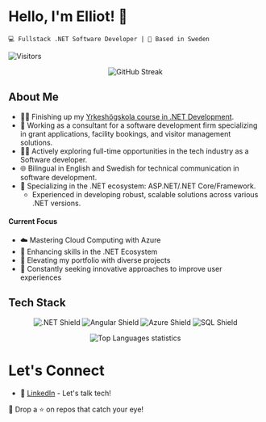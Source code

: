 # Hello, I'm Elliot! 👋

`💻 Fullstack .NET Software Developer | 📍 Based in Sweden`

![Visitors](https://api.visitorbadge.io/api/visitors?path=https%3A%2F%2Fgithub.com%2Felliot9802&labelColor=%235c2d91&countColor=%23ffffff)

<!-- 
![Elliot's GitHub Activity Graph](https://activity-graph.herokuapp.com/graph?username=elliot9802&bg_color=000&color=fff&line=00E676&point=FFFFFF&area=true&hide_border=true)

![WakaTime](https://github-readme-stats.vercel.app/api/wakatime?username=elliot9802)

![Elliot's GitHub stats](https://github-readme-stats.vercel.app/api?username=elliot9802&show_icons=true&theme=radical)

![Trophy](https://github-profile-trophy.vercel.app/?username=elliot9802)
-->

<p align="center">
  <img src="http://github-readme-streak-stats.herokuapp.com?user=elliot9802&theme=dark&background=000000" alt="GitHub Streak" />
</p>

## About Me
- 👨‍💻 Finishing up my [Yrkeshögskola course in .NET Development](https://teknikhogskolan.se/utbildningar/net-utvecklare/).
- 🚀 Working as a consultant for a software development firm specializing in grant applications, facility bookings, and visitor management solutions.
- 🕵️‍♂️ Actively exploring full-time opportunities in the tech industry as a Software developer.
- 🌐 Bilingual in English and Swedish for technical communication in software development.
- 📘 Specializing in the .NET ecosystem: ASP.NET/.NET Core/Framework.
  - Experienced in developing robust, scalable solutions across various .NET versions.

#### Current Focus
- ☁️ Mastering Cloud Computing with Azure 
- 📖 Enhancing skills in the .NET Ecosystem
- 📁 Elevating my portfolio with diverse projects
- 🚀 Constantly seeking innovative approaches to improve user experiences 

## Tech Stack
<p align="center">
<img src="https://img.shields.io/badge/.NET-5C2D91?style=flat&logo=.net&logoColor=white" alt=".NET Shield" />
  <img src="https://img.shields.io/badge/Angular-DD0031?style=flat&logo=angular&logoColor=white" alt="Angular Shield" />
  <img src="https://img.shields.io/badge/Azure-007FFF?style=flat&logo=microsoftazure&logoColor=white" alt="Azure Shield" />
  <img src="https://img.shields.io/badge/SQL-4479A1?style=flat&logo=mysql&logoColor=white" alt="SQL Shield" />
</p>
<p align="center">
  <img src="https://github-readme-stats.vercel.app/api/top-langs/?username=elliot9802&layout=compact" alt="Top Languages statistics" />
</p>

<!--
#### My .NET Journey in C#
```csharp
public class DevProfile
{
    public string FocusArea = ".NET Development";
    public List<string> BackendSkills = new List<string> 
    { 
        "Entity Framework", "LINQ", "ASP.NET Core", "RESTful APIs", 
    };
    public List<string> FrontendSkills = new List<string> 
    { 
        "Angular", "React", "Vue.js", "TypeScript", "JavaScript", 
        "SCSS", "Bootstrap"
    };
    public List<string> DevTools = new List<string> 
    {
        "Git", "Azure", "Swagger", "Postman", "VSCode", "Visual Studio",
        "Docker", "Azure DevOps",
    };

    public DevProfile() {}

    public void DisplaySkills()
    {
        Console.WriteLine($"Focus Area: {FocusArea}");
        Console.WriteLine($"Backend Skills: {string.Join(", ", BackendSkills)}");
        Console.WriteLine($"Frontend Skills: {string.Join(", ", FrontendSkills)}");
        Console.WriteLine($"Development Tools: {string.Join(", ", DevTools)}");
    }
}

var elliotProfile = new DevProfile();
elliotProfile.DisplaySkills();
```
-->
# Let's Connect
- 🤝 [LinkedIn](https://www.linkedin.com/in/elliot-segerlind-8085568b/) - Let's talk tech!

🌌 Drop a ⭐ on repos that catch your eye!
